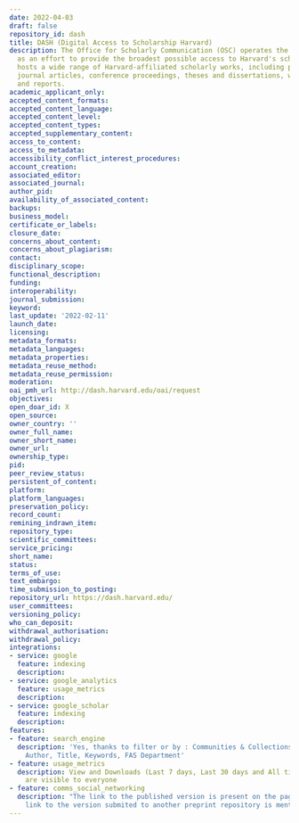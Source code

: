 ```yaml
---
date: 2022-04-03
draft: false
repository_id: dash
title: DASH (Digital Access to Scholarship Harvard)
description: The Office for Scholarly Communication (OSC) operates the DASH repository
  as an effort to provide the broadest possible access to Harvard's scholarship. DASH
  hosts a wide range of Harvard-affiliated scholarly works, including pre- and post-refereed
  journal articles, conference proceedings, theses and dissertations, working papers,
  and reports.
academic_applicant_only:
accepted_content_formats:
accepted_content_language:
accepted_content_level:
accepted_content_types:
accepted_supplementary_content:
access_to_content:
access_to_metadata:
accessibility_conflict_interest_procedures:
account_creation:
associated_editor:
associated_journal:
author_pid:
availability_of_associated_content:
backups:
business_model:
certificate_or_labels:
closure_date:
concerns_about_content:
concerns_about_plagiarism:
contact:
disciplinary_scope:
functional_description:
funding:
interoperability:
journal_submission:
keyword:
last_update: '2022-02-11'
launch_date:
licensing:
metadata_formats:
metadata_languages:
metadata_properties:
metadata_reuse_method:
metadata_reuse_permission:
moderation:
oai_pmh_url: http://dash.harvard.edu/oai/request
objectives:
open_doar_id: X
open_source:
owner_country: ''
owner_full_name:
owner_short_name:
owner_url:
ownership_type:
pid:
peer_review_status:
persistent_of_content:
platform:
platform_languages:
preservation_policy:
record_count:
remining_indrawn_item:
repository_type:
scientific_committees:
service_pricing:
short_name:
status:
terms_of_use:
text_embargo:
time_submission_to_posting:
repository_url: https://dash.harvard.edu/
user_committees:
versioning_policy:
who_can_deposit:
withdrawal_authorisation:
withdrawal_policy:
integrations:
- service: google
  feature: indexing
  description:
- service: google_analytics
  feature: usage_metrics
  description:
- service: google_scholar
  feature: indexing
  description:
features:
- feature: search_engine
  description: 'Yes, thanks to filter or by : Communities & Collections, Issue Date,
    Author, Title, Keywords, FAS Department'
- feature: usage_metrics
  description: View and Downloads (Last 7 days, Last 30 days and All time statistics)
    are visible to everyone
- feature: comms_social_networking
  description: "The link to the published version is present on the page. Also the
    link to the version submited to another preprint repository is mentioned \L\L"
---
```



